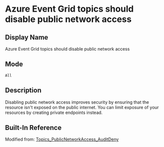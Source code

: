 # Azure Event Grid topics should disable public network access

## Display Name

Azure Event Grid topics should disable public network access

## Mode

`All`

## Description

Disabling public network access improves security by ensuring that the resource isn't exposed on the public internet. You can limit exposure of your resources by creating private endpoints instead.

## Built-In Reference

Modified from: [Topics_PublicNetworkAccess_AuditDeny](https://github.com/Azure/azure-policy/blob/master/built-in-policies/policyDefinitions/Event%20Grid/Topics_PublicNetworkAccess_AuditDeny.json)